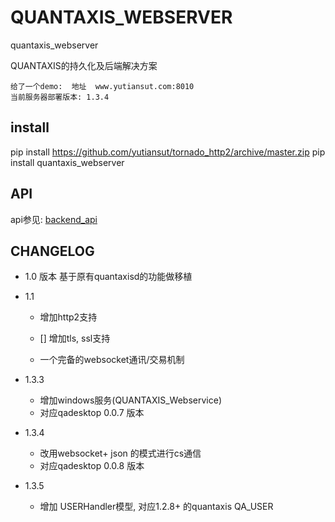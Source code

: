 # QUANTAXIS_WEBSERVER
quantaxis_webserver


QUANTAXIS的持久化及后端解决方案

```
给了一个demo:  地址  www.yutiansut.com:8010
当前服务器部署版本: 1.3.4

```

## install

pip install https://github.com/yutiansut/tornado_http2/archive/master.zip
pip install quantaxis_webserver

## API


api参见: [backend_api](./backendapi.md)

## CHANGELOG
- 1.0 版本  基于原有quantaxisd的功能做移植

- 1.1 

    - 增加http2支持
    - [] 增加tls, ssl支持

    - 一个完备的websocket通讯/交易机制
    
- 1.3.3 
    - 增加windows服务(QUANTAXIS_Webservice)
    - 对应qadesktop 0.0.7 版本

- 1.3.4
    - 改用websocket+ json 的模式进行cs通信
    - 对应qadesktop 0.0.8 版本
    
- 1.3.5
    - 增加 USERHandler模型, 对应1.2.8+ 的quantaxis QA_USER